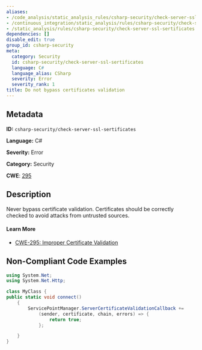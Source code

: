 ```yaml
---
aliases:
- /code_analysis/static_analysis_rules/csharp-security/check-server-ssl-sertificates
- /continuous_integration/static_analysis/rules/csharp-security/check-server-ssl-sertificates
- /static_analysis/rules/csharp-security/check-server-ssl-sertificates
dependencies: []
disable_edit: true
group_id: csharp-security
meta:
  category: Security
  id: csharp-security/check-server-ssl-sertificates
  language: C#
  language_alias: CSharp
  severity: Error
  severity_rank: 1
title: Do not bypass certificates validation
---
```

<!--  SOURCED FROM https://github.com/DataDog/datadog-static-analyzer-rule-docs -->


## Metadata
**ID:** `csharp-security/check-server-ssl-sertificates`

**Language:** C#

**Severity:** Error

**Category:** Security

**CWE**: [295](https://cwe.mitre.org/data/definitions/295.html)

## Description
Never bypass certificate validation. Certificates should be correctly checked to avoid attacks from untrusted sources.

#### Learn More

 - [CWE-295: Improper Certificate Validation](https://cwe.mitre.org/data/definitions/295)

## Non-Compliant Code Examples
```csharp
using System.Net;
using System.Net.Http;

class MyClass {
public static void connect()
    {
        ServicePointManager.ServerCertificateValidationCallback +=
            (sender, certificate, chain, errors) => {
                return true;
            };

    }
}

```
